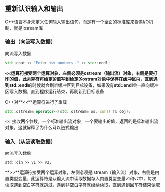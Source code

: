 ## 重新认识输入和输出

C++语言本身未定义任何输入输出语句，而是有一个全面的标准库来提供I/O机制，就是iosream库

### 输出（向流写入数据）

向流写入数据

```c++
std::cout << "Enter two numbers：" << std::endl;
```

**<<**运算符接受两个运算对象，左侧必须是ostream（输出流）对象，右侧是要打印的值，此运算符将给定的值写到给定的ostram对象中保存在缓冲区内，直到遇到**std::endl**的时候就会刷新缓冲区到目标设备，如果没有**std::endl**会一直向缓冲区写入数据，直到程序运行结束，再刷新到目标设备

C++对**<<**运算符进行了重载

```c++
std::ostream& operator<<(std::ostream& os, const T& obj);
```

<< 接收两个参数，一个标准输出流对象，一个要输出的值，返回的是标准输出流对象，这就解释了为什么可以链式输出

### 输入（从流读取数据）

向流写入数据

```
std::cin >> v1 >> v2;
```

**>>**运算符接受两个运算对象，左侧必须是istream（输入流）对象，右侧是内置类型变量，此运算符是从输入流中读取数据存入内置类型变量v1和v2中，每次读取遇到空白字符就跳过，遇到非空白字符就继续读取，直到遇到回车符结束读取

